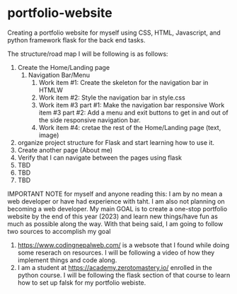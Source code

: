 # portfolio-website

Creating a portfolio website for myself using CSS, HTML, Javascript, and python framework flask for the back end tasks.

The structure/road map I will be following is as follows:

1. Create the Home/Landing page
   1. Navigation Bar/Menu
      1. Work item #1: Create the skeleton for the navigation bar in HTMLW
      2. Work item #2: Style the navigation bar in style.css
      3. Work item #3 part #1: Make the navigation bar responsive
         Work item #3 part #2: Add a menu and exit buttons to get in and out of the side responsive navigation bar.
      4. Work item #4: cretae the rest of the Home/Landing page (text, image)
2. organize project structure for Flask and start learning how to use it.
3. Create another page (About me)
4. Verify that I can navigate between the pages using flask
5. TBD
6. TBD
7. TBD

IMPORTANT NOTE for myself and anyone reading this: I am by no mean a web developer or have had experience with taht. I am also not planning on becoming a web developer.
My main GOAL is to create a one-stop portfolio website by the end of this year (2023) and learn new things/have fun as much as possible along the way.
With that being said, I am going to follow two sources to accomplish my goal

1. https://www.codingnepalweb.com/ is a websote that I found while doing some reserach on resources. I will be following a video of how
   they implement things and code along.
2. I am a student at https://academy.zerotomastery.io/ enrolled in the python course. I will be following the flask section of that course
   to learn how to set up falsk for my portfolio webiste.
